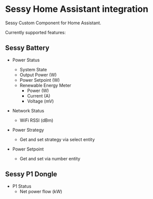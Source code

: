 # Sessy Home Assistant integration
Sessy Custom Component for Home Assistant.

Currently supported features:

Sessy Battery
-------------
- Power Status
  - System State
  - Output Power (W)
  - Power Setpoint (W)
  - Renewable Energy Meter
    - Power (W)
	- Current (A)
	- Voltage (mV)

- Network Status
  - WiFi RSSI (dBm)

- Power Strategy
  - Get and set strategy via select entity

- Power Setpoint
  - Get and set via number entity

Sessy P1 Dongle
---------------
- P1 Status
  - Net power flow (kW)